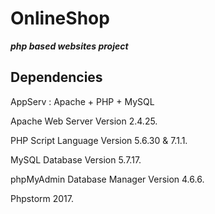 # OnlineShop



***php based websites project***

    
## Dependencies

AppServ : Apache + PHP + MySQL

Apache Web Server Version 2.4.25.   

PHP Script Language Version 5.6.30 & 7.1.1. 

MySQL Database Version 5.7.17. 

phpMyAdmin Database Manager Version  4.6.6. 

Phpstorm 2017. 

